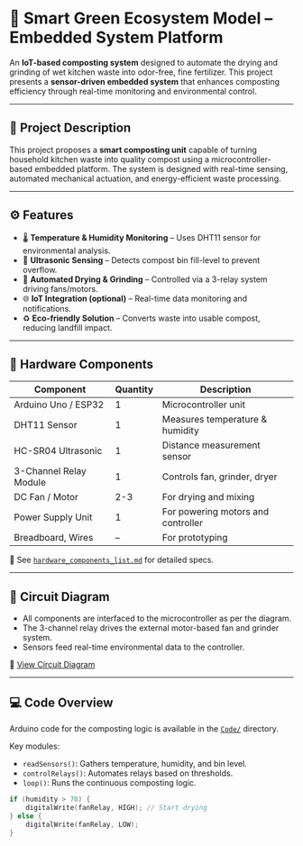 # 🌱 Smart Green Ecosystem Model – Embedded System Platform

An **IoT-based composting system** designed to automate the drying and grinding of wet kitchen waste into odor-free, fine fertilizer. This project presents a **sensor-driven embedded system** that enhances composting efficiency through real-time monitoring and environmental control.

---

## 📌 Project Description

This project proposes a **smart composting unit** capable of turning household kitchen waste into quality compost using a microcontroller-based embedded platform. The system is designed with real-time sensing, automated mechanical actuation, and energy-efficient waste processing.

---

## ⚙️ Features

- 🌡️ **Temperature & Humidity Monitoring** – Uses DHT11 sensor for environmental analysis.
- 📏 **Ultrasonic Sensing** – Detects compost bin fill-level to prevent overflow.
- 🔄 **Automated Drying & Grinding** – Controlled via a 3-relay system driving fans/motors.
- 🌐 **IoT Integration (optional)** – Real-time data monitoring and notifications.
- ♻️ **Eco-friendly Solution** – Converts waste into usable compost, reducing landfill impact.

---

## 🔧 Hardware Components

| Component               | Quantity | Description                            |
|------------------------|----------|----------------------------------------|
| Arduino Uno / ESP32    | 1        | Microcontroller unit                   |
| DHT11 Sensor           | 1        | Measures temperature & humidity        |
| HC-SR04 Ultrasonic     | 1        | Distance measurement sensor            |
| 3-Channel Relay Module | 1        | Controls fan, grinder, dryer           |
| DC Fan / Motor         | 2-3      | For drying and mixing                  |
| Power Supply Unit      | 1        | For powering motors and controller     |
| Breadboard, Wires      | –        | For prototyping                        |

📄 See [`hardware_components_list.md`](hardware_components_list.md) for detailed specs.

---

## 🔌 Circuit Diagram

- All components are interfaced to the microcontroller as per the diagram.
- The 3-channel relay drives the external motor-based fan and grinder system.
- Sensors feed real-time environmental data to the controller.

📎 [View Circuit Diagram](circuit_diagram.png)

---

## 💻 Code Overview

Arduino code for the composting logic is available in the [`Code/`](Code/) directory.

Key modules:
- `readSensors()`: Gathers temperature, humidity, and bin level.
- `controlRelays()`: Automates relays based on thresholds.
- `loop()`: Runs the continuous composting logic.

```cpp
if (humidity > 70) {
    digitalWrite(fanRelay, HIGH); // Start drying
} else {
    digitalWrite(fanRelay, LOW);
}
